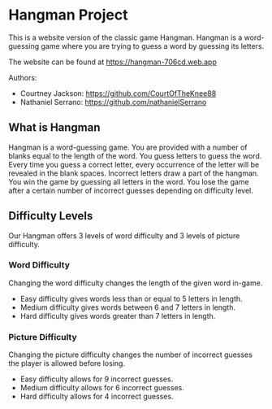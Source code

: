 # Hangman Project

This is a website version of the classic game Hangman. Hangman is a word-guessing game where you are trying to guess a word by guessing its letters.

The website can be found at https://hangman-706cd.web.app

Authors:
 * Courtney Jackson: https://github.com/CourtOfTheKnee88
 * Nathaniel Serrano: https://github.com/nathanielSerrano

## What is Hangman
Hangman is a word-guessing game. You are provided with a number of blanks equal to the length of the word. You guess letters to guess the word. Every time you guess a correct letter, every occurrence of the letter will be revealed in the blank spaces. Incorrect letters draw a part of the hangman. You win the game by guessing all letters in the word. You lose the game after a certain number of incorrect guesses depending on difficulty level.

## Difficulty Levels
Our Hangman offers 3 levels of word difficulty and 3 levels of picture difficulty. 

### Word Difficulty
Changing the word difficulty changes the length of the given word in-game.
 * Easy difficulty gives words less than or equal to 5 letters in length.
 * Medium difficulty gives words between 6 and 7 letters in length.
 * Hard difficulty gives words greater than 7 letters in length.

### Picture Difficulty
Changing the picture difficulty changes the number of incorrect guesses the player is allowed before losing. 
 * Easy difficulty allows for 9 incorrect guesses.
 * Medium difficulty allows for 6 incorrect guesses.
 * Hard difficulty allows for 4 incorrect guesses.

